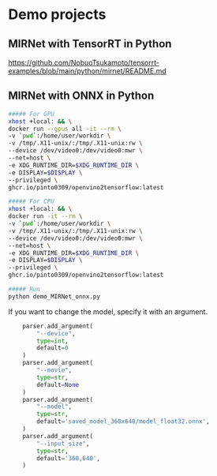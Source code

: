 # Demo projects

## MIRNet with TensorRT in Python
https://github.com/NobuoTsukamoto/tensorrt-examples/blob/main/python/mirnet/README.md

## MIRNet with ONNX in Python
```bash
##### For GPU
xhost +local: && \
docker run --gpus all -it --rm \
-v `pwd`:/home/user/workdir \
-v /tmp/.X11-unix/:/tmp/.X11-unix:rw \
--device /dev/video0:/dev/video0:mwr \
--net=host \
-e XDG_RUNTIME_DIR=$XDG_RUNTIME_DIR \
-e DISPLAY=$DISPLAY \
--privileged \
ghcr.io/pinto0309/openvino2tensorflow:latest

##### For CPU
xhost +local: && \
docker run -it --rm \
-v `pwd`:/home/user/workdir \
-v /tmp/.X11-unix/:/tmp/.X11-unix:rw \
--device /dev/video0:/dev/video0:mwr \
--net=host \
-e XDG_RUNTIME_DIR=$XDG_RUNTIME_DIR \
-e DISPLAY=$DISPLAY \
--privileged \
ghcr.io/pinto0309/openvino2tensorflow:latest

##### Run
python demo_MIRNet_onnx.py
```
If you want to change the model, specify it with an argument.
```python
    parser.add_argument(
        "--device",
        type=int,
        default=0
    )
    parser.add_argument(
        "--movie",
        type=str,
        default=None
    )
    parser.add_argument(
        "--model",
        type=str,
        default='saved_model_360x640/model_float32.onnx',
    )
    parser.add_argument(
        "--input_size",
        type=str,
        default='360,640',
    )
```